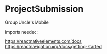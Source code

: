 # ProjectSubmission
Group Uncle's Mobile

imports needed: 

https://reactnativeelements.com/docs
https://reactnavigation.org/docs/getting-started
